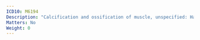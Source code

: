 ```yaml
---
ICD10: M6194
Description: "Calcification and ossification of muscle, unspecified: Hand"
Matters: No
Weight: 0
---
```


